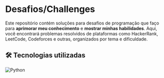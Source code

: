 # Desafios/Challenges

Este repositório contém soluções para desafios de programação que faço para **aprimorar meu conhecimento** e **mostrar minhas habilidades**. Aqui, você encontrará problemas resolvidos de plataformas como HackerRank, LeetCode, Codeforces e outras, organizados por tema e dificuldade.

## 🛠️ Tecnologias utilizadas
![Python](https://img.shields.io/badge/Python-3776AB?style=for-the-badge&logo=python&logoColor=white)
